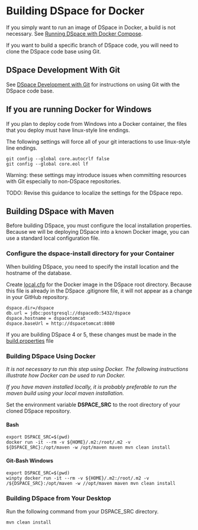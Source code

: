 # Building DSpace for Docker

If you simply want to run an image of DSpace in Docker, a build is not necessary.  See [Running DSpace with Docker Compose](../docker-compose-files/dspace-compose).

If you want to build a specific branch of DSpace code, you will need to clone the DSpace code base using Git.

## DSpace Development With Git
See [DSpace Development with Git](https://wiki.duraspace.org/display/DSPACE/Development+with+Git) for instructions on using Git with the DSpace code base.

## If you are running Docker for Windows
If you plan to deploy code from Windows into a Docker container, the files that you deploy must have linux-style line endings.

The following settings will force all of your git interactions to use linux-style line endings.

```
git config --global core.autocrlf false
git config --global core.eol lf
```

Warning: these settings may introduce issues when committing resources with Git especially to non-DSpace repositories.  

TODO: Revise this guidance to localize the settings for the DSpace repo.

## Building DSpace with Maven

Before building DSpace, you must configure the local installation properties.  Because we will be deploying DSpace into a known Docker image, you can use a standard local configuration file.

### Configure the __dspace-install__ directory for your Container
When building DSpace, you need to specify the install location and the hostname of the database.

Create [local.cfg](../dockerfiles/dspace/local.cfg) for the Docker image in the DSpace root directory.  Because this file is already in the  DSpace .gitignore file, it will not appear as a change in your GitHub repository.

```
dspace.dir=/dspace
db.url = jdbc:postgresql://dspacedb:5432/dspace
dspace.hostname = dspacetomcat
dspace.baseUrl = http://dspacetomcat:8080
```

If you are building DSpace 4 or 5, these changes must be made in the [build.properties](../dockerfiles/dspace/build.properties) file

### Building DSpace Using Docker
_It is not necessary to run this step using Docker. The following instructions illustrate how Docker can be used to run Docker._

_If you have maven installed locally, it is probably preferable to run the maven build using your local maven installation._

Set the environment variable **DSPACE_SRC** to the root directory of your cloned DSpace repository.

#### Bash

```
export DSPACE_SRC=$(pwd)
docker run -it --rm -v ${HOME}/.m2:/root/.m2 -v ${DSPACE_SRC}:/opt/maven -w /opt/maven maven mvn clean install
```

#### Git-Bash Windows

```
export DSPACE_SRC=$(pwd)
winpty docker run -it --rm -v ${HOME}/.m2:/root/.m2 -v /${DSPACE_SRC}:/opt/maven -w //opt/maven maven mvn clean install
```

### Building DSpace from Your Desktop

Run the following command from your DSPACE_SRC directory.

```
mvn clean install
```
